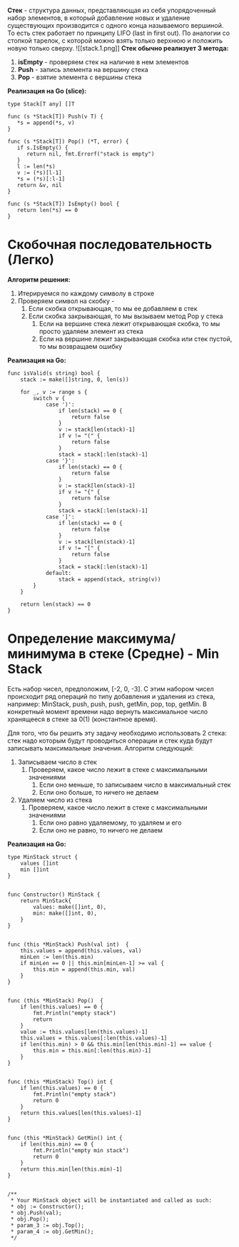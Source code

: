 **Стек** - структура данных, представляющая из себя упорядоченный набор элементов, в который добавление новых и удаление существующих производится с одного конца называемого вершиной. То есть стек работает по принципу LIFO (last in first out). По аналогии со стопкой тарелок, с которой можно взять только верхнюю и положить новую только сверху.
![[stack.1.png]]
**Стек обычно реализует 3 метода:**
1) **isEmpty** - проверяем стек на наличие в нем элементов
2) **Push** - запись элемента на вершину стека
3) **Pop** - взятие элемента с вершины стека

**Реализация на Go (slice):**
```
type Stack[T any] []T  
  
func (s *Stack[T]) Push(v T) {  
   *s = append(*s, v)  
}  
  
func (s *Stack[T]) Pop() (*T, error) {  
   if s.IsEmpty() {  
      return nil, fmt.Errorf("stack is empty")  
   }  
   l := len(*s)  
   v := (*s)[l-1]  
   *s = (*s)[:l-1]  
   return &v, nil  
}  
  
func (s *Stack[T]) IsEmpty() bool {  
   return len(*s) == 0  
}
```

# Скобочная последовательность (Легко)

**Алгоритм решения:**
1) Итерируемся по каждому символу в строке
2) Проверяем символ на скобку -  
	1) Если скобка открывающая, то мы ее добавляем в стек
	2) Если скобка закрывающая, то мы вызываем метод Pop у стека
		1) Если на вершине стека лежит открывающая скобка, то мы просто удаляем элемент из стека
		2) Если на вершине лежит закрывающая скобка или стек пустой, то мы возвращаем ошибку

**Реализация на Go:**
```
func isValid(s string) bool {
    stack := make([]string, 0, len(s))
    
    for _, v := range s {
        switch v {
            case ')':
                if len(stack) == 0 {
                    return false
                }
                v := stack[len(stack)-1]
                if v != "(" {
                    return false
                }
                stack = stack[:len(stack)-1]
            case '}':
                if len(stack) == 0 {
                    return false
                }
                v := stack[len(stack)-1]
                if v != "{" {
                    return false
                }
                stack = stack[:len(stack)-1]
            case ']':
                if len(stack) == 0 {
                    return false
                }
                v := stack[len(stack)-1]
                if v != "[" {
                    return false
                }
                stack = stack[:len(stack)-1]
            default: 
                stack = append(stack, string(v))
        }
    }
    
    return len(stack) == 0
}
```

# Определение максимума/минимума в стеке (Средне) - Min Stack

Есть набор чисел, предположим, [-2, 0, -3]. С этим набором чисел происходит ряд операций по типу добавления и удаления из стека, например: MinStack, push, push, push, getMin, pop, top, getMin. В конкретный момент времени надо вернуть максимальное число хранящееся в стеке за 0(1) (константное время).

Для того, что бы решить эту задачу необходимо использовать 2 стека: стек надо которым будут проводиться операции и стек куда будут записывать максимальные значения. Алгоритм следующий:

1.  Записываем число в стек
    1.  Проверяем, какое число лежит в стеке с максимальными значениями
        1.  Если оно меньше, то записываем число в максимальный стек
        2.  Если оно больше, то ничего не делаем
2.  Удаляем число из стека
    1.  Проверяем, какое число лежит в стеке с максимальными значениями
        1.  Если оно равно удаляемому, то удаляем и его
        2.  Если оно не равно, то ничего не делаем

**Реализация на Go:**
```
type MinStack struct {
    values []int
    min []int   
}


func Constructor() MinStack {
    return MinStack{
        values: make([]int, 0),
        min: make([]int, 0),
    }
}


func (this *MinStack) Push(val int)  {
    this.values = append(this.values, val)
    minLen := len(this.min)
    if minLen == 0 || this.min[minLen-1] >= val {
        this.min = append(this.min, val)
    }
}


func (this *MinStack) Pop()  {
    if len(this.values) == 0 {
        fmt.Println("empty stack")
        return 
    }
    value := this.values[len(this.values)-1]
    this.values = this.values[:len(this.values)-1]
    if len(this.min) > 0 && this.min[len(this.min)-1] == value {
        this.min = this.min[:len(this.min)-1]
    }
}


func (this *MinStack) Top() int {
    if len(this.values) == 0 {
        fmt.Println("empty stack")
        return 0
    } 
    return this.values[len(this.values)-1]
}


func (this *MinStack) GetMin() int {
    if len(this.min) == 0 {
        fmt.Println("empty min stack")
        return 0
    } 
    return this.min[len(this.min)-1]
}


/**
 * Your MinStack object will be instantiated and called as such:
 * obj := Constructor();
 * obj.Push(val);
 * obj.Pop();
 * param_3 := obj.Top();
 * param_4 := obj.GetMin();
 */
```